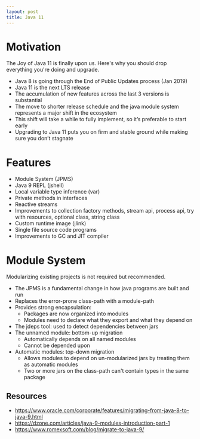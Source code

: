 ```yaml
---
layout: post
title: Java 11
---
```


# Motivation

The Joy of Java 11 is finally upon us. Here's why you should drop everything you're doing and upgrade. 

- Java 8 is going through the End of Public Updates process (Jan 2019)
- Java 11 is the next LTS release
- The accumulation of new features across the last 3 versions is substantial
- The move to shorter release schedule and the java module system represents a major shift in the ecosystem
- This shift will take a while to fully implement, so it’s preferable to start early
- Upgrading to Java 11 puts you on firm and stable ground while making sure you don’t stagnate

# Features

- Module System (JPMS)
- Java 9 REPL (jshell)
- Local variable type inference (var)
- Private methods in interfaces
- Reactive streams
- Improvements to collection factory methods, stream api, process api, try with resources, optional class, string class
- Custom runtime image (jlink)
- Single file source code programs
- Improvements to GC and JIT compiler

# Module System

Modularizing existing projects is not required but recommended. 

- The JPMS is a fundamental change in how java programs are built and run
- Replaces the error-prone class-path with a module-path
- Provides strong encapsulation:
  - Packages are now organized into modules
  - Modules need to declare what they export and what they depend on
- The jdeps tool: used to detect dependencies between jars
- The unnamed module: bottom-up migration
  - Automatically depends on all named modules
  - Cannot be depended upon
- Automatic modules: top-down migration
  - Allows modules to depend on un-modularized jars by treating them as automatic modules
  - Two or more jars on the class-path can't contain types in the same package 

## Resources

- https://www.oracle.com/corporate/features/migrating-from-java-8-to-java-9.html
- https://dzone.com/articles/java-9-modules-introduction-part-1
- https://www.romexsoft.com/blog/migrate-to-java-9/